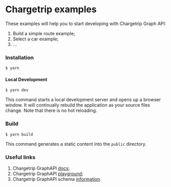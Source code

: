 # Chargetrip examples

These examples will help you to start developing with Chargetrip Graph API:

1. Build a simple route example;
2. Select a car example;
3. ...  


### Installation

```
$ yarn
```

#### Local Development

```
$ yarn dev
```

This command starts a local development server and opens up a browser window. It will continually rebuild the application as your source files change. Note that there is no hot reloading.

### Build

```
$ yarn build
```

This command generates a static content into the `public` directory.

### Useful links

1. Chargetrip GraphAPI [docs](https://docs.chargetrip.com/);
2. Chargetrip GraphAPI [playground](https://playground.chargetrip.com/);
3. Chargetrip GraphAPI schema [information](https://voyager.chargetrip.com/).
